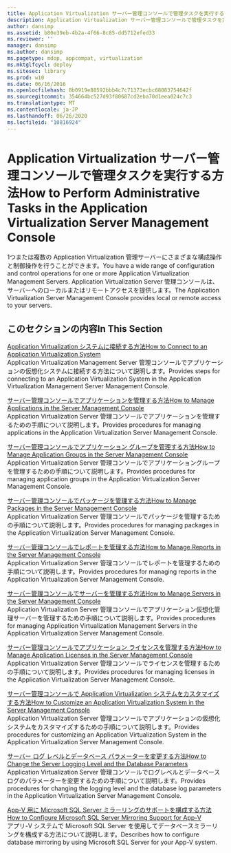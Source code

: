 ```yaml
---
title: Application Virtualization サーバー管理コンソールで管理タスクを実行する方法
description: Application Virtualization サーバー管理コンソールで管理タスクを実行する方法
author: dansimp
ms.assetid: b80e39eb-4b2a-4f66-8c85-dd5712efed33
ms.reviewer: ''
manager: dansimp
ms.author: dansimp
ms.pagetype: mdop, appcompat, virtualization
ms.mktglfcycl: deploy
ms.sitesec: library
ms.prod: w10
ms.date: 06/16/2016
ms.openlocfilehash: 8b0919e88592bbb4c7c71373ecbc68083754642f
ms.sourcegitcommit: 354664bc527d93f80687cd2eba70d1eea024c7c3
ms.translationtype: MT
ms.contentlocale: ja-JP
ms.lasthandoff: 06/26/2020
ms.locfileid: "10816924"
---
```

# <span data-ttu-id="5f199-103">Application Virtualization サーバー管理コンソールで管理タスクを実行する方法</span><span class="sxs-lookup"><span data-stu-id="5f199-103">How to Perform Administrative Tasks in the Application Virtualization Server Management Console</span></span>


<span data-ttu-id="5f199-104">1つまたは複数の Application Virtualization 管理サーバーにさまざまな構成操作と制御操作を行うことができます。</span><span class="sxs-lookup"><span data-stu-id="5f199-104">You have a wide range of configuration and control operations for one or more Application Virtualization Management Servers.</span></span> <span data-ttu-id="5f199-105">Application Virtualization Server 管理コンソールは、サーバーへのローカルまたはリモートアクセスを提供します。</span><span class="sxs-lookup"><span data-stu-id="5f199-105">The Application Virtualization Server Management Console provides local or remote access to your servers.</span></span>

## <span data-ttu-id="5f199-106">このセクションの内容</span><span class="sxs-lookup"><span data-stu-id="5f199-106">In This Section</span></span>


<a href="" id="how-to-connect-to-an-application-virtualization-system"></a>[<span data-ttu-id="5f199-107">Application Virtualization システムに接続する方法</span><span class="sxs-lookup"><span data-stu-id="5f199-107">How to Connect to an Application Virtualization System</span></span>](how-to-connect-to-an-application-virtualization-system.md)  
<span data-ttu-id="5f199-108">Application Virtualization Management Server 管理コンソールでアプリケーションの仮想化システムに接続する方法について説明します。</span><span class="sxs-lookup"><span data-stu-id="5f199-108">Provides steps for connecting to an Application Virtualization System in the Application Virtualization Management Server Management Console.</span></span>

<a href="" id="how-to-manage-applications-in-the-server-management-console"></a>[<span data-ttu-id="5f199-109">サーバー管理コンソールでアプリケーションを管理する方法</span><span class="sxs-lookup"><span data-stu-id="5f199-109">How to Manage Applications in the Server Management Console</span></span>](how-to-manage-applications-in-the-server-management-console.md)  
<span data-ttu-id="5f199-110">Application Virtualization Server 管理コンソールでアプリケーションを管理するための手順について説明します。</span><span class="sxs-lookup"><span data-stu-id="5f199-110">Provides procedures for managing applications in the Application Virtualization Server Management Console.</span></span>

<a href="" id="how-to-manage-application-groups-in-the-server-management-console"></a>[<span data-ttu-id="5f199-111">サーバー管理コンソールでアプリケーション グループを管理する方法</span><span class="sxs-lookup"><span data-stu-id="5f199-111">How to Manage Application Groups in the Server Management Console</span></span>](how-to-manage-application-groups-in-the-server-management-console.md)  
<span data-ttu-id="5f199-112">Application Virtualization Server 管理コンソールでアプリケーショングループを管理するための手順について説明します。</span><span class="sxs-lookup"><span data-stu-id="5f199-112">Provides procedures for managing application groups in the Application Virtualization Server Management Console.</span></span>

<a href="" id="how-to-manage-packages-in-the-server-management-console"></a>[<span data-ttu-id="5f199-113">サーバー管理コンソールでパッケージを管理する方法</span><span class="sxs-lookup"><span data-stu-id="5f199-113">How to Manage Packages in the Server Management Console</span></span>](how-to-manage-packages-in-the-server-management-console.md)  
<span data-ttu-id="5f199-114">Application Virtualization Server 管理コンソールでパッケージを管理するための手順について説明します。</span><span class="sxs-lookup"><span data-stu-id="5f199-114">Provides procedures for managing packages in the Application Virtualization Server Management Console.</span></span>

<a href="" id="how-to-manage-reports-in-the-server-management-console"></a>[<span data-ttu-id="5f199-115">サーバー管理コンソールでレポートを管理する方法</span><span class="sxs-lookup"><span data-stu-id="5f199-115">How to Manage Reports in the Server Management Console</span></span>](how-to-manage-reports-in-the-server-management-console.md)  
<span data-ttu-id="5f199-116">Application Virtualization Server 管理コンソールでレポートを管理するための手順について説明します。</span><span class="sxs-lookup"><span data-stu-id="5f199-116">Provides procedures for managing reports in the Application Virtualization Server Management Console.</span></span>

<a href="" id="how-to-manage-servers-in-the-server-management-console"></a>[<span data-ttu-id="5f199-117">サーバー管理コンソールでサーバーを管理する方法</span><span class="sxs-lookup"><span data-stu-id="5f199-117">How to Manage Servers in the Server Management Console</span></span>](how-to-manage-servers-in-the-server-management-console.md)  
<span data-ttu-id="5f199-118">Application Virtualization Server 管理コンソールでアプリケーション仮想化管理サーバーを管理するための手順について説明します。</span><span class="sxs-lookup"><span data-stu-id="5f199-118">Provides procedures for managing Application Virtualization Management Servers in the Application Virtualization Server Management Console.</span></span>

<a href="" id="how-to-manage-application-licenses-in-the-server-management-console"></a>[<span data-ttu-id="5f199-119">サーバー管理コンソールでアプリケーション ライセンスを管理する方法</span><span class="sxs-lookup"><span data-stu-id="5f199-119">How to Manage Application Licenses in the Server Management Console</span></span>](how-to-manage-application-licenses-in-the-server-management-console.md)  
<span data-ttu-id="5f199-120">Application Virtualization Server 管理コンソールでライセンスを管理するための手順について説明します。</span><span class="sxs-lookup"><span data-stu-id="5f199-120">Provides procedures for managing licenses in the Application Virtualization Server Management Console.</span></span>

<a href="" id="how-to-customize-an-application-virtualization-system-in-the-server-management-console"></a>[<span data-ttu-id="5f199-121">サーバー管理コンソールで Application Virtualization システムをカスタマイズする方法</span><span class="sxs-lookup"><span data-stu-id="5f199-121">How to Customize an Application Virtualization System in the Server Management Console</span></span>](how-to-customize-an-application-virtualization-system-in-the-server-management-console.md)  
<span data-ttu-id="5f199-122">Application Virtualization Server 管理コンソールでアプリケーションの仮想化システムをカスタマイズするための手順について説明します。</span><span class="sxs-lookup"><span data-stu-id="5f199-122">Provides procedures for customizing an Application Virtualization System in the Application Virtualization Server Management Console.</span></span>

<a href="" id="how-to-change-the-server-logging-level-and-the-database-parameters"></a>[<span data-ttu-id="5f199-123">サーバー ログ レベルとデータベース パラメーターを変更する方法</span><span class="sxs-lookup"><span data-stu-id="5f199-123">How to Change the Server Logging Level and the Database Parameters</span></span>](how-to-change-the-server-logging-level-and-the-database-parameters.md)  
<span data-ttu-id="5f199-124">Application Virtualization Server 管理コンソールでログレベルとデータベースログのパラメーターを変更するための手順について説明します。</span><span class="sxs-lookup"><span data-stu-id="5f199-124">Provides procedures for changing the logging level and the database log parameters in the Application Virtualization Server Management Console.</span></span>

<a href="" id="how-to-configure-microsoft-sql-server-mirroring-support-for-app-v"></a>[<span data-ttu-id="5f199-125">App-V 用に Microsoft SQL Server ミラーリングのサポートを構成する方法</span><span class="sxs-lookup"><span data-stu-id="5f199-125">How to Configure Microsoft SQL Server Mirroring Support for App-V</span></span>](how-to-configure-microsoft-sql-server-mirroring-support-for-app-v.md)  
<span data-ttu-id="5f199-126">アプリ-V システムで Microsoft SQL Server を使用してデータベースミラーリングを構成する方法について説明します。</span><span class="sxs-lookup"><span data-stu-id="5f199-126">Describes how to configure database mirroring by using Microsoft SQL Server for your App-V system.</span></span>

 

 





